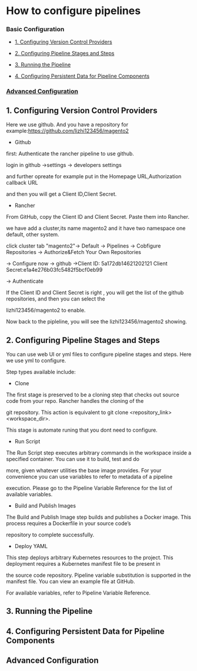 # How to configure pipelines

### Basic Configuration

* <a href=#1>1. Configuring Version Control Providers</a>

* <a href=#2>2. Configuring Pipeline Stages and Steps</a>

* <a href=#3>3. Running the Pipeline</a>

* <a href=#4>4. Configuring Persistent Data for Pipeline Components</a>

###  <a href=#5>Advanced Configuration</a>





## <a name="1">1. Configuring Version Control Providers</a>

Here we use github. And you have a repository for example:https://github.com/lizhi123456/magento2

* Github

first: Authenticate the rancher pipeline to use github.

login in github ->settings -> developers settings 

and further opreate for example put in the Homepage URL,Authorization callback URL

and then you will get a Client ID,Client Secret.



* Rancher 

From GitHub, copy the Client ID and Client Secret. Paste them into Rancher.

we have add a cluster,its name magento2 and it have two namespace one default, other system. 

click cluster tab "magento2"-> Default -> Pipelines -> Cobfigure Repositories -> Authorize&Fetch Your Own Repositories

-> Configure now -> github ->Client ID: 5a172db14621202121    Client Secret:e1a4e276b03fc5482f5bcf0eb99
 
 -> Authenticate
 
 If the Client ID and  Client Secret is right , you will get the list of the github repositories, and then you can select the 
	
 lizhi123456/magento2  to enable.

Now back to the pipleline, you will see the  lizhi123456/magento2 showing.

## <a name="2">2. Configuring Pipeline Stages and Steps</a>

You can use web UI or yml files to configure pipeline stages and steps. Here we use yml to configure.

Step types available include:

* Clone

The first stage is preserved to be a cloning step that checks out source code from your repo. Rancher handles the cloning of the 

git repository. This action is equivalent to git clone <repository_link> <workspace_dir>.

This stage is automate runing that you dont need to configure.


* Run Script

The Run Script step executes arbitrary commands in the workspace inside a specified container. You can use it to build, test and do

more, given whatever utilities the base image provides. For your convenience you can use variables to refer to metadata of a pipeline

execution. Please go to the Pipeline Variable Reference for the list of available variables.


* Build and Publish Images

The Build and Publish Image step builds and publishes a Docker image. This process requires a Dockerfile in your source code’s

repository to complete successfully.



* Deploy YAML

This step deploys arbitrary Kubernetes resources to the project. This deployment requires a Kubernetes manifest file to be present in

the source code repository. Pipeline variable substitution is supported in the manifest file. You can view an example file at GitHub.

For available variables, refer to Pipeline Variable Reference.



## <a name="3">3. Running the Pipeline</a>

## <a name="4">4. Configuring Persistent Data for Pipeline Components</a>

## <a name="5">Advanced Configuration</a>

